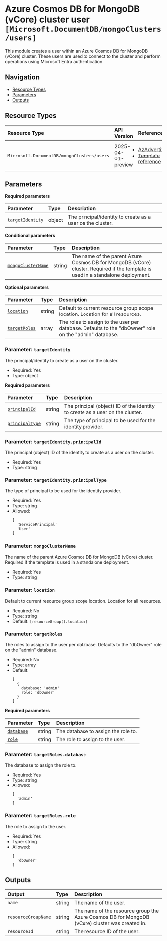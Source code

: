 # Azure Cosmos DB for MongoDB (vCore) cluster user `[Microsoft.DocumentDB/mongoClusters/users]`

This module creates a user within an Azure Cosmos DB for MongoDB (vCore) cluster. These users are used to connect to the cluster and perform operations using Microsoft Entra authentication.

## Navigation

- [Resource Types](#Resource-Types)
- [Parameters](#Parameters)
- [Outputs](#Outputs)

## Resource Types

| Resource Type | API Version | References |
| :-- | :-- | :-- |
| `Microsoft.DocumentDB/mongoClusters/users` | 2025-04-01-preview | <ul style="padding-left: 0px;"><li>[AzAdvertizer](https://www.azadvertizer.net/azresourcetypes/microsoft.documentdb_mongoclusters_users.html)</li><li>[Template reference](https://learn.microsoft.com/en-us/azure/templates/Microsoft.DocumentDB/2025-04-01-preview/mongoClusters/users)</li></ul> |

## Parameters

**Required parameters**

| Parameter | Type | Description |
| :-- | :-- | :-- |
| [`targetIdentity`](#parameter-targetidentity) | object | The principal/identity to create as a user on the cluster. |

**Conditional parameters**

| Parameter | Type | Description |
| :-- | :-- | :-- |
| [`mongoClusterName`](#parameter-mongoclustername) | string | The name of the parent Azure Cosmos DB for MongoDB (vCore) cluster. Required if the template is used in a standalone deployment. |

**Optional parameters**

| Parameter | Type | Description |
| :-- | :-- | :-- |
| [`location`](#parameter-location) | string | Default to current resource group scope location. Location for all resources. |
| [`targetRoles`](#parameter-targetroles) | array | The roles to assign to the user per database. Defaults to the "dbOwner" role on the "admin" database. |

### Parameter: `targetIdentity`

The principal/identity to create as a user on the cluster.

- Required: Yes
- Type: object

**Required parameters**

| Parameter | Type | Description |
| :-- | :-- | :-- |
| [`principalId`](#parameter-targetidentityprincipalid) | string | The principal (object) ID of the identity to create as a user on the cluster. |
| [`principalType`](#parameter-targetidentityprincipaltype) | string | The type of principal to be used for the identity provider. |

### Parameter: `targetIdentity.principalId`

The principal (object) ID of the identity to create as a user on the cluster.

- Required: Yes
- Type: string

### Parameter: `targetIdentity.principalType`

The type of principal to be used for the identity provider.

- Required: Yes
- Type: string
- Allowed:
  ```Bicep
  [
    'ServicePrincipal'
    'User'
  ]
  ```

### Parameter: `mongoClusterName`

The name of the parent Azure Cosmos DB for MongoDB (vCore) cluster. Required if the template is used in a standalone deployment.

- Required: Yes
- Type: string

### Parameter: `location`

Default to current resource group scope location. Location for all resources.

- Required: No
- Type: string
- Default: `[resourceGroup().location]`

### Parameter: `targetRoles`

The roles to assign to the user per database. Defaults to the "dbOwner" role on the "admin" database.

- Required: No
- Type: array
- Default:
  ```Bicep
  [
    {
      database: 'admin'
      role: 'dbOwner'
    }
  ]
  ```

**Required parameters**

| Parameter | Type | Description |
| :-- | :-- | :-- |
| [`database`](#parameter-targetrolesdatabase) | string | The database to assign the role to. |
| [`role`](#parameter-targetrolesrole) | string | The role to assign to the user. |

### Parameter: `targetRoles.database`

The database to assign the role to.

- Required: Yes
- Type: string
- Allowed:
  ```Bicep
  [
    'admin'
  ]
  ```

### Parameter: `targetRoles.role`

The role to assign to the user.

- Required: Yes
- Type: string
- Allowed:
  ```Bicep
  [
    'dbOwner'
  ]
  ```

## Outputs

| Output | Type | Description |
| :-- | :-- | :-- |
| `name` | string | The name of the user. |
| `resourceGroupName` | string | The name of the resource group the Azure Cosmos DB for MongoDB (vCore) cluster was created in. |
| `resourceId` | string | The resource ID of the user. |
